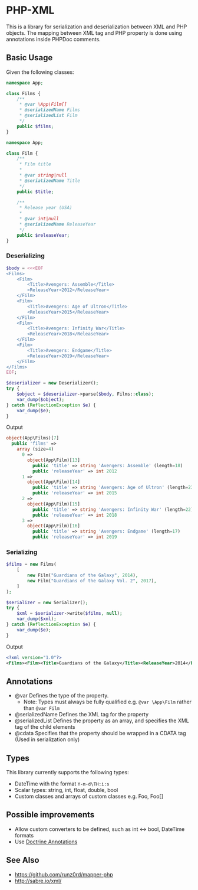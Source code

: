 # PHP-XML

This is a library for serialization and deserialization between XML and PHP objects. The mapping between XML tag and PHP property is
done using annotations inside PHPDoc comments.

## Basic Usage

Given the following classes:

```php
namespace App;

class Films {
    /**
     * @var \App\Film[]
     * @serializedName Films
     * @serializedList Film
     */
    public $films;
}
```

```php
namespace App;

class Film {
    /**
     * Film title
     *
     * @var string|null
     * @serializedName Title
     */
    public $title;

    /**
     * Release year (USA)
     *
     * @var int|null
     * @serializedName ReleaseYear
     */
    public $releaseYear;
}
```

### Deserializing

```php
$body = <<<EOF
<Films>
    <Film>
        <Title>Avengers: Assemble</Title>
        <ReleaseYear>2012</ReleaseYear>
    </Film>
    <Film>
        <Title>Avengers: Age of Ultron</Title>
        <ReleaseYear>2015</ReleaseYear>
    </Film>
    <Film>
        <Title>Avengers: Infinity War</Title>
        <ReleaseYear>2018</ReleaseYear>
    </Film>
    <Film>
        <Title>Avengers: Endgame</Title>
        <ReleaseYear>2019</ReleaseYear>
    </Film>
</Films>
EOF;

$deserializer = new Deserializer();
try {
    $object = $deserializer->parse($body, Films::class);
    var_dump($object);
} catch (ReflectionException $e) {
    var_dump($e);
}
```

Output
```php
object(App\Films)[7]
  public 'films' => 
    array (size=4)
      0 => 
        object(App\Film)[13]
          public 'title' => string 'Avengers: Assemble' (length=18)
          public 'releaseYear' => int 2012
      1 => 
        object(App\Film)[14]
          public 'title' => string 'Avengers: Age of Ultron' (length=23)
          public 'releaseYear' => int 2015
      2 => 
        object(App\Film)[15]
          public 'title' => string 'Avengers: Infinity War' (length=22)
          public 'releaseYear' => int 2018
      3 => 
        object(App\Film)[16]
          public 'title' => string 'Avengers: Endgame' (length=17)
          public 'releaseYear' => int 2019
```

### Serializing

```php
$films = new Films(
    [
        new Film("Guardians of the Galaxy", 2014),
        new Film("Guardians of the Galaxy Vol. 2", 2017),
    ]
);

$serializer = new Serializer();
try {
    $xml = $serializer->write($films, null);
    var_dump($xml);
} catch (ReflectionException $e) {
    var_dump($e);
}
```

Output
```xml
<?xml version="1.0"?>
<Films><Film><Title>Guardians of the Galaxy</Title><ReleaseYear>2014</ReleaseYear></Film><Film><Title>Guardians of the Galaxy Vol. 2</Title><ReleaseYear>2017</ReleaseYear></Film></Films>
```

## Annotations

- @var Defines the type of the property.
  - Note: Types must always be fully qualified e.g. ```@var \App\Film``` rather than ```@var Film```
- @serializedName Defines the XML tag for the property
- @serializedList Defines the property as an array, and specifies the XML tag of the child elements
- @cdata Specifies that the property should be wrapped in a CDATA tag (Used in serialization only)

## Types

This library currently supports the following types:

- DateTime with the format ```Y-m-d\TH:i:s```
- Scalar types: string, int, float, double, bool
- Custom classes and arrays of custom classes e.g. Foo, Foo[]

## Possible improvements

- Allow custom converters to be defined, such as int <-> bool, DateTime formats
- Use [Doctrine Annotations](https://github.com/doctrine/annotations)

## See Also

- https://github.com/runz0rd/mapper-php
- http://sabre.io/xml/
